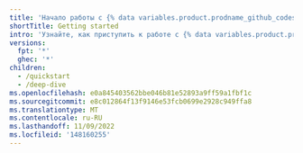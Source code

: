 ```yaml
---
title: 'Начало работы с {% data variables.product.prodname_github_codespaces %}'
shortTitle: Getting started
intro: 'Узнайте, как приступить к работе с {% data variables.product.prodname_github_codespaces %}, включая настройку для определенных языков.'
versions:
  fpt: '*'
  ghec: '*'
children:
  - /quickstart
  - /deep-dive
ms.openlocfilehash: e0a845403562bbe046b81e52893a9ff59a1fbf1c
ms.sourcegitcommit: e8c012864f13f9146e53fcb0699e2928c949ffa8
ms.translationtype: MT
ms.contentlocale: ru-RU
ms.lasthandoff: 11/09/2022
ms.locfileid: '148160255'
---
```


